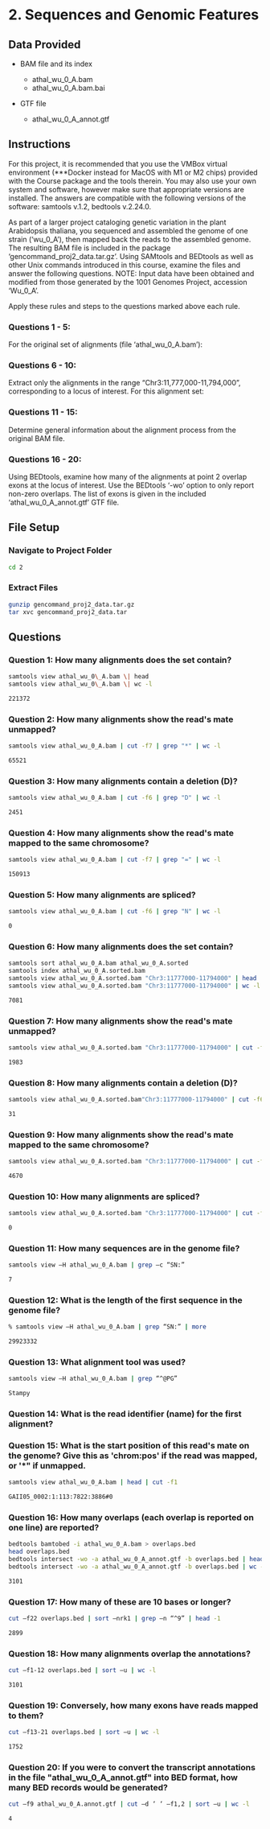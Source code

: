 # 2. Sequences and Genomic Features

## Data Provided

- BAM file and its index
    - athal_wu_0_A.bam
    - athal_wu_0_A.bam.bai

- GTF file
    - athal_wu_0_A_annot.gtf

## Instructions

For this project, it is recommended that you use the VMBox virtual environment  (***Docker instead for MacOS with M1 or M2 chips) provided with the Course package and the tools therein. You may also use your own system and software, however make sure that appropriate versions are installed. The answers are compatible with the following versions of the software: samtools v.1.2, bedtools v.2.24.0. 

As part of a larger project cataloging genetic variation in the plant Arabidopsis thaliana, you sequenced and assembled the genome of one strain (‘wu_0_A’), then mapped back the reads to the assembled genome. The resulting BAM file is included in the package ‘gencommand_proj2_data.tar.gz’. Using SAMtools and BEDtools as well as other Unix commands introduced in this course, examine the files and answer the following questions. NOTE: Input data have been obtained and modified from those generated by the 1001 Genomes Project, accession ‘Wu_0_A’. 

Apply these rules and steps to the questions marked above each rule. 

### Questions 1 - 5: 

For the original set of alignments (file ‘athal_wu_0_A.bam’): 

### Questions 6 - 10: 

Extract only the alignments in the range “Chr3:11,777,000-11,794,000”, corresponding to a locus of interest. For this alignment set: 

### Questions 11 - 15: 

Determine general information about the alignment process from the original BAM file. 

### Questions 16 - 20: 

Using BEDtools, examine how many of the alignments at point 2 overlap exons at the locus of interest. Use the BEDtools ‘-wo’ option to only report non-zero overlaps. The list of exons is given in the included ‘athal_wu_0_A_annot.gtf’ GTF file. 

## File Setup

### Navigate to Project Folder

```bash
cd 2
```

### Extract Files

```bash
gunzip gencommand_proj2_data.tar.gz
tar xvc gencommand_proj2_data.tar
```

## Questions

### Question 1: How many alignments does the set contain?

```bash
samtools view athal_wu_0\_A.bam \| head
samtools view athal_wu_0\_A.bam \| wc -l

221372
```

### Question 2: How many alignments show the read's mate unmapped?

```bash
samtools view athal_wu_0_A.bam | cut -f7 | grep "*" | wc -l

65521
```

### Question 3: How many alignments contain a deletion (D)?

```bash
samtools view athal_wu_0_A.bam | cut -f6 | grep "D" | wc -l

2451
```

### Question 4: How many alignments show the read's mate mapped to the same chromosome?

```bash
samtools view athal_wu_0_A.bam | cut -f7 | grep "=" | wc -l

150913
```

### Question 5: How many alignments are spliced?

```bash
samtools view athal_wu_0_A.bam | cut -f6 | grep "N" | wc -l

0
```

### Question 6: How many alignments does the set contain?

```bash
samtools sort athal_wu_0_A.bam athal_wu_0_A.sorted 
samtools index athal_wu_0_A.sorted.bam
samtools view athal_wu_0_A.sorted.bam "Chr3:11777000-11794000" | head
samtools view athal_wu_0_A.sorted.bam "Chr3:11777000-11794000" | wc -l

7081
```

### Question 7: How many alignments show the read's mate unmapped?

```bash
samtools view athal_wu_0_A.sorted.bam "Chr3:11777000-11794000" | cut -f7 | grep "*" | wc -l

1983
```

### Question 8: How many alignments contain a deletion (D)?

```bash
samtools view athal_wu_0_A.sorted.bam"Chr3:11777000-11794000" | cut -f6 | grep "D" | wc -l

31
```

### Question 9: How many alignments show the read's mate mapped to the same chromosome?

```bash
samtools view athal_wu_0_A.sorted.bam "Chr3:11777000-11794000" | cut -f7 | grep "=" | wc -l

4670
```

### Question 10: How many alignments are spliced?

```bash
samtools view athal_wu_0_A.sorted.bam "Chr3:11777000-11794000" | cut -f6 | grep "N" | wc -l

0
```

### Question 11: How many sequences are in the genome file?

```bash
samtools view –H athal_wu_0_A.bam | grep –c “SN:”

7
```

### Question 12: What is the length of the first sequence in the genome file?

```bash
% samtools view –H athal_wu_0_A.bam | grep “SN:” | more

29923332
```

### Question 13: What alignment tool was used?

```bash
samtools view –H athal_wu_0_A.bam | grep “^@PG”

Stampy
```

### Question 14: What is the read identifier (name) for the first alignment?

### Question 15: What is the start position of this read's mate on the genome? Give this as 'chrom:pos' if the read was mapped, or '\*" if unmapped.

```bash
samtools view athal_wu_0_A.bam | head | cut -f1

GAII05_0002:1:113:7822:3886#0
```

### Question 16: How many overlaps (each overlap is reported on one line) are reported?

```bash
bedtools bamtobed -i athal_wu_0_A.bam > overlaps.bed
head overlaps.bed
bedtools intersect -wo -a athal_wu_0_A_annot.gtf -b overlaps.bed | head
bedtools intersect -wo -a athal_wu_0_A_annot.gtf -b overlaps.bed | wc -l

3101
```

### Question 17: How many of these are 10 bases or longer?

```bash
cut –f22 overlaps.bed | sort –nrk1 | grep –n “^9” | head -1

2899
```

### Question 18: How many alignments overlap the annotations?

```bash
cut –f1-12 overlaps.bed | sort –u | wc -l

3101
```

### Question 19: Conversely, how many exons have reads mapped to them?

```bash
cut –f13-21 overlaps.bed | sort –u | wc -l

1752
```

### Question 20: If you were to convert the transcript annotations in the file "athal_wu_0_A_annot.gtf" into BED format, how many BED records would be generated?

```bash
cut –f9 athal_wu_0_A.annot.gtf | cut –d ‘ ‘ –f1,2 | sort –u | wc -l

4
```